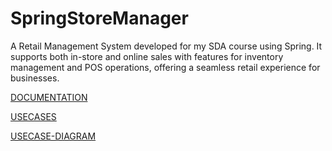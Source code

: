 # SpringStoreManager  
A Retail Management System developed for my SDA course using Spring. It supports both in-store and online sales with features for inventory management and POS operations, offering a seamless retail experience for businesses.

[DOCUMENTATION](https://docs.google.com/document/d/1z5ElDZz7LbN9RkBCWqyHpdc8WMfhoWTePHPCq78gaFU/edit?usp=sharing)

[USECASES](https://docs.google.com/document/d/1iEGZ_M8FCJL7CDgoZM3_mKZwYF-gxmzrXRYIzuYwb_8/edit?usp=sharing)

[USECASE-DIAGRAM](https://drive.google.com/file/d/10-PDATXtgbPqcOy0TYtoF2K0IClebA4c/view?usp=sharing)


